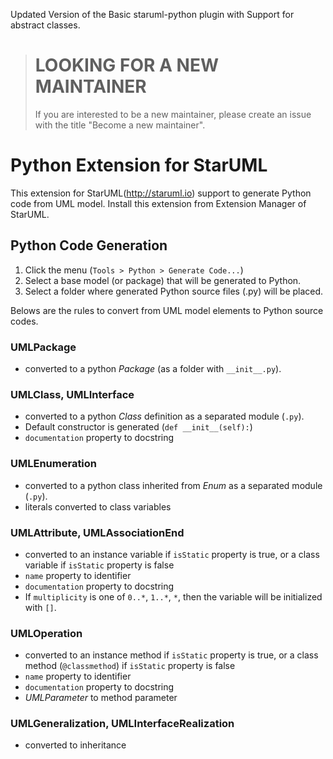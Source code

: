 

Updated Version of the Basic staruml-python plugin with Support for abstract classes.


> # LOOKING FOR A NEW MAINTAINER
> If you are interested to be a new maintainer, please create an issue with the title "Become a new maintainer".

Python Extension for StarUML
============================

This extension for StarUML(http://staruml.io) support to generate Python code from UML model. Install this extension from Extension Manager of StarUML.

Python Code Generation
----------------------

1. Click the menu (`Tools > Python > Generate Code...`)
2. Select a base model (or package) that will be generated to Python.
3. Select a folder where generated Python source files (.py) will be placed.

Belows are the rules to convert from UML model elements to Python source codes.

### UMLPackage

* converted to a python _Package_ (as a folder with `__init__.py`).

### UMLClass, UMLInterface

* converted to a python _Class_ definition as a separated module (`.py`).
* Default constructor is generated (`def __init__(self):`)
* `documentation` property to docstring

### UMLEnumeration

* converted to a python class inherited from _Enum_ as a separated module (`.py`).
* literals converted to class variables

### UMLAttribute, UMLAssociationEnd

* converted to an instance variable if `isStatic` property is true, or a class variable if `isStatic` property is false
* `name` property to identifier
* `documentation` property to docstring
* If `multiplicity` is one of `0..*`, `1..*`, `*`, then the variable will be initialized with `[]`.

### UMLOperation

* converted to an instance method if `isStatic` property is true, or a class method (`@classmethod`) if `isStatic` property is false
* `name` property to identifier
* `documentation` property to docstring
* _UMLParameter_ to method parameter

### UMLGeneralization, UMLInterfaceRealization

* converted to inheritance

